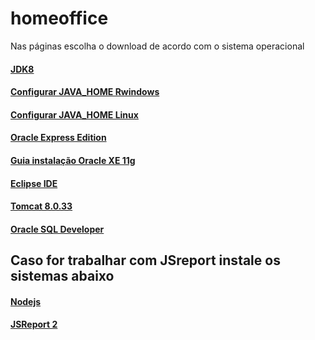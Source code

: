 # homeoffice

Nas páginas escolha o download de acordo com o sistema operacional

#### [JDK8](https://www.oracle.com/java/technologies/javase-jdk8-downloads.html)

#### [Configurar JAVA_HOME Rwindows](https://confluence.atlassian.com/confbr1/configurando-a-variavel-java_home-no-windows-933709538.html)
#### [Configurar JAVA_HOME Linux](https://receitasdecodigo.com.br/ubuntu/como-configurar-java_home-para-java-no-ubuntu)


#### [Oracle Express Edition](https://www.oracle.com/database/technologies/xe-prior-releases.html)
#### [Guia instalação Oracle XE 11g](https://docs.oracle.com/cd/E17781_01/install.112/e18803/toc.htm)

#### [Eclipse IDE](https://www.eclipse.org/downloads/packages/release/mars/r/eclipse-ide-java-ee-developers)

#### [Tomcat 8.0.33](https://archive.apache.org/dist/tomcat/tomcat-8/v8.0.33/bin/apache-tomcat-8.0.33.zip)

#### [Oracle SQL Developer](https://www.oracle.com/tools/downloads/sqldev-downloads.html)


## Caso for trabalhar com JSreport instale os sistemas abaixo

#### [Nodejs](https://nodejs.org/pt-br/)

#### [JSReport 2](https://github.com/jsreport/jsreport/releases/tag/2.1.0)

